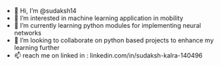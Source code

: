 - 👋 Hi, I’m @sudaksh14
- 👀 I’m interested in machine learning application in mobility
- 🌱 I’m currently learning python modules for implementing neural networks
- 💞️ I’m looking to collaborate on python based projects to enhance my learning further
- 📫 reach me on linked in : linkedin.com/in/sudaksh-kalra-140496

<!---
sudaksh14/sudaksh14 is a ✨ special ✨ repository because its `README.md` (this file) appears on your GitHub profile.
You can click the Preview link to take a look at your changes.
--->
